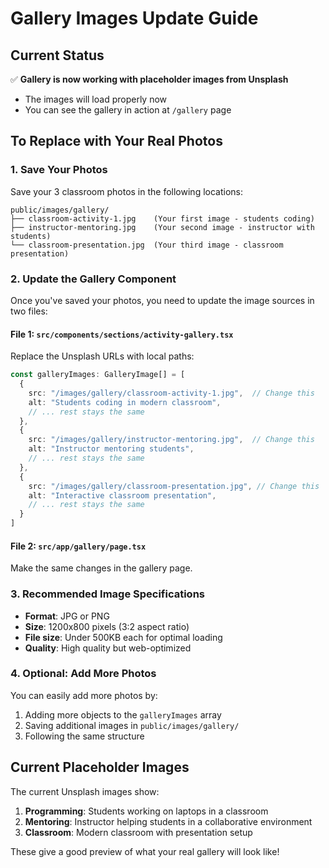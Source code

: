 # Gallery Images Update Guide

## Current Status
✅ **Gallery is now working with placeholder images from Unsplash**
- The images will load properly now
- You can see the gallery in action at `/gallery` page

## To Replace with Your Real Photos

### 1. Save Your Photos
Save your 3 classroom photos in the following locations:

```
public/images/gallery/
├── classroom-activity-1.jpg    (Your first image - students coding)
├── instructor-mentoring.jpg    (Your second image - instructor with students)  
└── classroom-presentation.jpg  (Your third image - classroom presentation)
```

### 2. Update the Gallery Component
Once you've saved your photos, you need to update the image sources in two files:

#### File 1: `src/components/sections/activity-gallery.tsx`
Replace the Unsplash URLs with local paths:
```typescript
const galleryImages: GalleryImage[] = [
  {
    src: "/images/gallery/classroom-activity-1.jpg",  // Change this
    alt: "Students coding in modern classroom",
    // ... rest stays the same
  },
  {
    src: "/images/gallery/instructor-mentoring.jpg",  // Change this
    alt: "Instructor mentoring students",
    // ... rest stays the same
  },
  {
    src: "/images/gallery/classroom-presentation.jpg", // Change this
    alt: "Interactive classroom presentation", 
    // ... rest stays the same
  }
]
```

#### File 2: `src/app/gallery/page.tsx`
Make the same changes in the gallery page.

### 3. Recommended Image Specifications
- **Format**: JPG or PNG
- **Size**: 1200x800 pixels (3:2 aspect ratio)
- **File size**: Under 500KB each for optimal loading
- **Quality**: High quality but web-optimized

### 4. Optional: Add More Photos
You can easily add more photos by:
1. Adding more objects to the `galleryImages` array
2. Saving additional images in `public/images/gallery/`
3. Following the same structure

## Current Placeholder Images
The current Unsplash images show:
1. **Programming**: Students working on laptops in a classroom
2. **Mentoring**: Instructor helping students in a collaborative environment  
3. **Classroom**: Modern classroom with presentation setup

These give a good preview of what your real gallery will look like! 